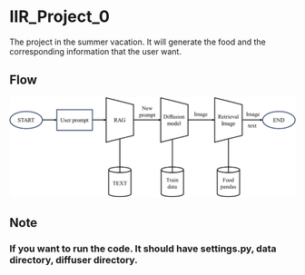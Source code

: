 # IIR_Project_0
The project in the summer vacation. It will generate the food and the corresponding information that the user want.

## Flow
![image](https://github.com/Azure0413-project/IIR_Project_0/blob/main/flow.png)

## Note
### If you want to run the code. It should have settings.py, data directory, diffuser directory.
